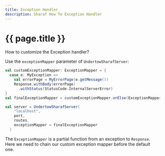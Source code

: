 ```yaml
---
title: Exception Handler
description: Sharaf How To Exception Handler
---
```


# {{ page.title }}

How to customize the Exception handler?

Use the `exceptionMapper` parameter of `UndertowSharafServer`:
```scala
val customExceptionMapper: ExceptionMapper = {
  case e: MyException =>
    val errorPage = MyErrorPage(e.getMessage())
    Response.withBody(errorPage)
      .withStatus(StatusCode.InternalServerError)
}
val finalExceptionMapper = customExceptionMapper.orElse(ExceptionMapper.default)

val server = UndertowSharafServer(
    "localhost",
    port,
    routes,
    exceptionMapper = finalExceptionMapper
  )
```

The `ExceptionMapper` is a partial function from an exception to `Response`.  
Here we need to chain our custom exception mapper before the default one.

